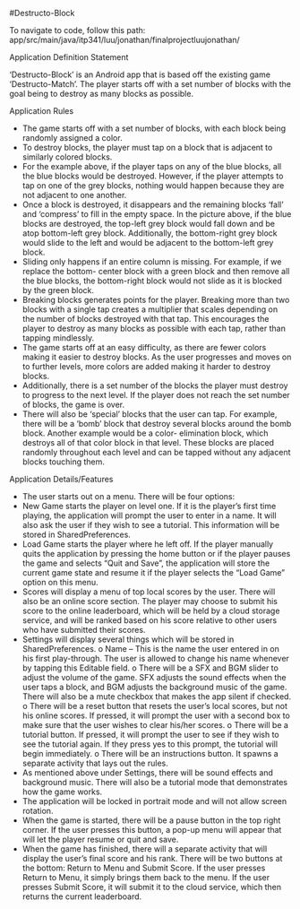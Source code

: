 #Destructo-Block

To navigate to code, follow this path: app/src/main/java/itp341/luu/jonathan/finalprojectluujonathan/

Application Definition Statement

‘Destructo-Block’ is an Android app that is based off the existing game ‘Destructo-Match’. The player 
starts off with a set number of blocks with the goal being to destroy as many blocks as possible. 

Application Rules
- The game starts off with a set number of blocks, with each block being randomly assigned a 
color.
- To destroy blocks, the player must tap on a block that is adjacent to similarly colored blocks. 
- For the example above, if the player taps on any of the blue blocks, all the blue blocks would be 
destroyed. However, if the player attempts to tap on one of the grey blocks, nothing would 
happen because they are not adjacent to one another.
- Once a block is destroyed, it disappears and the remaining blocks ‘fall’ and ‘compress’ to fill in 
the empty space. In the picture above, if the blue blocks are destroyed, the top-left grey block 
would fall down and be atop bottom-left grey block. Additionally, the bottom-right grey block 
would slide to the left and would be adjacent to the bottom-left grey block.
- Sliding only happens if an entire column is missing. For example, if we replace the bottom-
center block with a green block and then remove all the blue blocks, the bottom-right block 
would not slide as it is blocked by the green block.
- Breaking blocks generates points for the player. Breaking more than two blocks with a single tap 
creates a multiplier that scales depending on the number of blocks destroyed with that tap. This 
encourages the player to destroy as many blocks as possible with each tap, rather than tapping 
mindlessly.
- The game starts off at an easy difficulty, as there are fewer colors making it easier to destroy 
blocks. As the user progresses and moves on to further levels, more colors are added making it 
harder to destroy blocks.
- Additionally, there is a set number of the blocks the player must destroy to progress to the next 
level. If the player does not reach the set number of blocks, the game is over.
- There will also be ‘special’ blocks that the user can tap. For example, there will be a ‘bomb’ 
block that destroy several blocks around the bomb block. Another example would be a color-
elimination block, which destroys all of that color block in that level. These blocks are placed 
randomly throughout each level and can be tapped without any adjacent blocks touching them.


Application Details/Features
- The user starts out on a menu. There will be four options:
- New Game starts the player on level one. If it is the player’s first time playing, the application 
will prompt the user to enter in a name. It will also ask the user if they wish to see a tutorial. 
This information will be stored in SharedPreferences.
- Load Game starts the player where he left off. If the player manually quits the application by 
pressing the home button or if the player pauses the game and selects “Quit and Save”, the 
application will store the current game state and resume it if the player selects the “Load Game” 
option on this menu.
- Scores will display a menu of top local scores by the user. There will also be an online score 
section. The player may choose to submit his score to the online leaderboard, which will be held 
by a cloud storage service, and will be ranked based on his score relative to other users who 
have submitted their scores.
- Settings will display several things which will be stored in SharedPreferences.
o Name – This is the name the user entered in on his first play-through. The user is 
allowed to change his name whenever by tapping this Editable field.
o There will be a SFX and BGM slider to adjust the volume of the game. SFX adjusts the 
sound effects when the user taps a block, and BGM adjusts the background music of the 
game. There will also be a mute checkbox that makes the app silent if checked.
o There will be a reset button that resets the user’s local scores, but not his online scores. 
If pressed, it will prompt the user with a second box to make sure that the user wishes 
to clear his/her scores.
o There will be a tutorial button. If pressed, it will prompt the user to see if they wish to 
see the tutorial again. If they press yes to this prompt, the tutorial will begin 
immediately.
o There will be an instructions button. It spawns a separate activity that lays out the rules.
- As mentioned above under Settings, there will be sound effects and background music. There 
will also be a tutorial mode that demonstrates how the game works.
- The application will be locked in portrait mode and will not allow screen rotation.
- When the game is started, there will be a pause button in the top right corner. If the user 
presses this button, a pop-up menu will appear that will let the player resume or quit and save.
- When the game has finished, there will a separate activity that will display the user’s final score 
and his rank. There will be two buttons at the bottom: Return to Menu and Submit Score. If the 
user presses Return to Menu, it simply brings them back to the menu. If the user presses Submit 
Score, it will submit it to the cloud service, which then returns the current leaderboard.

